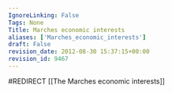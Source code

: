 ```yaml
---
IgnoreLinking: False
Tags: None
Title: Marches economic interests
aliases: ['Marches_economic_interests']
draft: False
revision_date: 2012-08-30 15:37:15+00:00
revision_id: 9467
---
```


#REDIRECT [[The Marches economic interests]]